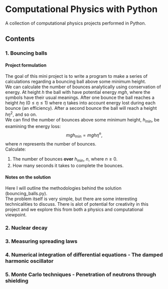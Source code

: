 # Computational Physics with Python

A collection of computational physics projects performed in Python.

## Contents

### 1. Bouncing balls

#### Project formulation

The goal of this mini project is to write a program to make a series of calculations regarding a bouncing ball above some minimum height.  
We can calculate the number of bounces analytically using conservation of energy. At height $h$ the ball with have potential energy $mgh$, where the symbols have their usual meanings. After one bounce the ball reaches a height $h\eta$ $(0 \leq \eta \leq 1)$ where $\eta$ takes into account energy lost during each bounce (an efficiency). After a second bounce the ball will reach a height $h\eta^{2}$, and so on.  
We can find the number of bounces above some minimum height, $h_{\text{min}}$, be examining the energy loss:
$$mgh_{\text{min}} = mgh\eta^{n},$$
where $n$ represents the number of bounces.  
Calculate:
1. The number of bounces **over** $h_{\text{min}}$, $n$, where $n \geq 0$.  
2. How many seconds it takes to complete the bounces.

#### Notes on the solution

Here I will outline the methodologies behind the solution (bouncing_balls.py).    
The problem itself is very simple, but there are some interesting technicalities to discuss. There is alot of potential for creativity in this project and we explore this from both a physics and computational viewpoint.  


### 2. Nuclear decay

### 3. Measuring spreading laws

### 4. Numerical integration of differential equations - The damped harmonic oscillator

### 5. Monte Carlo techniques - Penetration of neutrons through shielding

